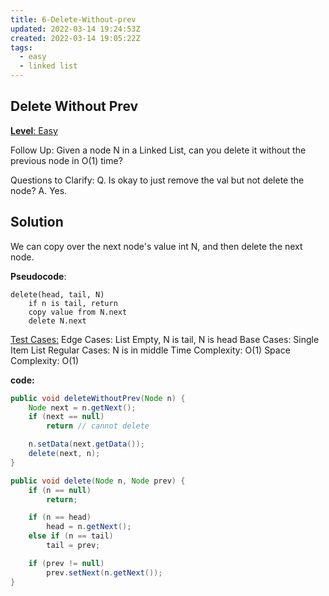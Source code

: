 ```yaml
---
title: 6-Delete-Without-prev
updated: 2022-03-14 19:24:53Z
created: 2022-03-14 19:05:22Z
tags:
  - easy
  - linked list
---
```


## Delete Without Prev

<ins>**Level**: Easy</ins>

Follow Up: Given a node N in a Linked List, can you delete it without the
previous node in O(1) time?

Questions to Clarify:
Q. Is okay to just remove the val but not delete the node?
A. Yes.

## Solution

We can copy over the next node's value int N, and then delete the next node.

**Pseudocode**:

```
delete(head, tail, N)
    if n is tail, return
    copy value from N.next
    delete N.next
```

<ins>Test Cases:</ins>
Edge Cases: List Empty, N is tail, N is head
Base Cases: Single Item List
Regular Cases: N is in middle
Time Complexity: O(1)
Space Complexity: O(1)

**code:**

```java
public void deleteWithoutPrev(Node n) {
    Node next = n.getNext();
    if (next == null)
        return // cannot delete

    n.setData(next.getData());
    delete(next, n);
}

public void delete(Node n, Node prev) {
    if (n == null)
        return;

    if (n == head)
        head = n.getNext();
    else if (n == tail)
        tail = prev;

    if (prev != null)
        prev.setNext(n.getNext());
}
```